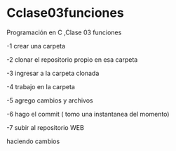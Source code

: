 # Cclase03funciones
Programación en C ,Clase 03  funciones

  -1 crear una carpeta
  
  -2 clonar el repositorio propio en esa carpeta
  
  -3 ingresar a la carpeta clonada
  
  -4 trabajo en la carpeta
  
  -5 agrego cambios y archivos 
  
  -6 hago el commit ( tomo una instantanea del momento)
  
  -7 subir al repositorio WEB

haciendo cambios
